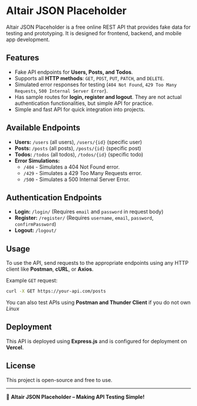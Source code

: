 # Altair JSON Placeholder

Altair JSON Placeholder is a free online REST API that provides fake data for testing and prototyping. It is designed for frontend, backend, and mobile app development.

## Features

- Fake API endpoints for **Users, Posts, and Todos**.
- Supports all **HTTP methods**: `GET`, `POST`, `PUT`, `PATCH`, and `DELETE`.
- Simulated error responses for testing (`404 Not Found`, `429 Too Many Requests`, `500 Internal Server Error`).
- Has sample routes for **login, register and logout**. They are not actual authentication functionalities, but simple API for practice.
- Simple and fast API for quick integration into projects.

## Available Endpoints

- **Users:** `/users` (all users), `/users/{id}` (specific user)
- **Posts:** `/posts` (all posts), `/posts/{id}` (specific post)
- **Todos:** `/todos` (all todos), `/todos/{id}` (specific todo)
- **Error Simulations:**
  - `/404` - Simulates a 404 Not Found error.
  - `/429` - Simulates a 429 Too Many Requests error.
  - `/500` - Simulates a 500 Internal Server Error.

## Authentication Endpoints

- **Login:** `/login/` (Requires `email` and `password` in request body)
- **Register:** `/register/` (Requires `username`, `email`, `password`, `confirmPassword`)
- **Logout:** `/logout/`

## Usage

To use the API, send requests to the appropriate endpoints using any HTTP client like **Postman**, **cURL**, or **Axios**.

Example `GET` request:

```sh
curl -X GET https://your-api.com/posts
```

You can also test APIs using **Postman and Thunder Client** if you do not own _Linux_

## Deployment

This API is deployed using **Express.js** and is configured for deployment on **Vercel**.

## License

This project is open-source and free to use.

---

🚀 **Altair JSON Placeholder – Making API Testing Simple!**
